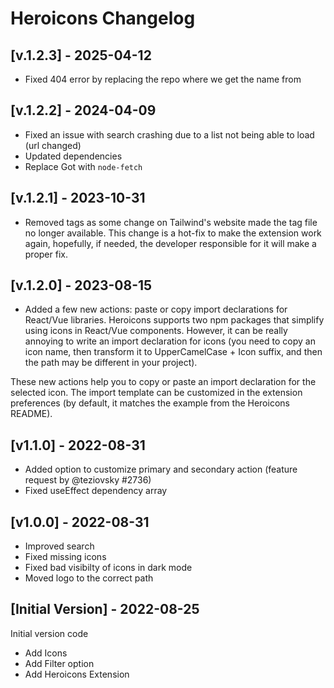 # Heroicons Changelog

## [v.1.2.3] - 2025-04-12

- Fixed 404 error by replacing the repo where we get the name from


## [v.1.2.2] - 2024-04-09

- Fixed an issue with search crashing due to a list not being able to load (url changed)
- Updated dependencies
- Replace Got with `node-fetch`

## [v.1.2.1] - 2023-10-31

- Removed tags as some change on Tailwind's website made the tag file no longer available. This change is a hot-fix to make the extension work again, hopefully, if needed, the developer responsible for it will make a proper fix.

## [v.1.2.0] - 2023-08-15

- Added a few new actions: paste or copy import declarations for React/Vue libraries. Heroicons supports two npm packages that simplify using icons in React/Vue components. However, it can be really annoying to write an import declaration for icons (you need to copy an icon name, then transform it to UpperCamelCase + Icon suffix, and then the path may be different in your project).

These new actions help you to copy or paste an import declaration for the selected icon. The import template can be customized in the extension preferences (by default, it matches the example from the Heroicons README).

## [v1.1.0] - 2022-08-31

- Added option to customize primary and secondary action (feature request by @teziovsky #2736)
- Fixed useEffect dependency array

## [v1.0.0] - 2022-08-31

- Improved search
- Fixed missing icons
- Fixed bad visibilty of icons in dark mode
- Moved logo to the correct path

## [Initial Version] - 2022-08-25

Initial version code

- Add Icons
- Add Filter option
- Add Heroicons Extension
